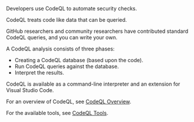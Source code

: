 Developers use CodeQL to automate security checks.

CodeQL treats code like data that can be queried.

GitHub researchers and community researchers have contributed standard CodeQL queries, and you can write your own.

A CodeQL analysis consists of three phases:

 -  Creating a CodeQL database (based upon the code).
 -  Run CodeQL queries against the database.
 -  Interpret the results.

CodeQL is available as a command-line interpreter and an extension for Visual Studio Code.

For an overview of CodeQL, see [CodeQL Overview](https://codeql.github.com/docs/codeql-overview/about-codeql/).

For the available tools, see [CodeQL Tools](https://codeql.github.com/docs/codeql-overview/codeql-tools/).
